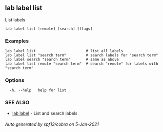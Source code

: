 ## lab label list

List labels

```
lab label list [remote] [search] [flags]
```

### Examples

```
lab label list                       # list all labels
lab label list "search term"         # search labels for "search term"
lab label search "search term"       # same as above
lab label list remote "search term"  # search "remote" for labels with "search term"
```

### Options

```
  -h, --help   help for list
```

### SEE ALSO

* [lab label](lab_label.md)	 - List and search labels

###### Auto generated by spf13/cobra on 5-Jan-2021
